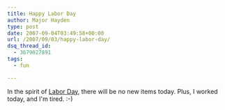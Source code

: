 ```yaml
---
title: Happy Labor Day
author: Major Hayden
type: post
date: 2007-09-04T03:49:58+00:00
url: /2007/09/03/happy-labor-day/
dsq_thread_id:
  - 3679027891
tags:
  - fun

---
```

In the spirit of [Labor Day][1], there will be no new items today. Plus, I worked today, and I'm tired. :-)

 [1]: http://en.wikipedia.org/wiki/Labor_day
